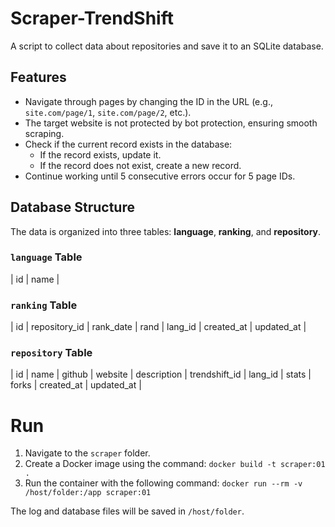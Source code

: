 # Scraper-TrendShift

A script to collect data about repositories and save it to an SQLite database.

## Features
- Navigate through pages by changing the ID in the URL (e.g., `site.com/page/1`, `site.com/page/2`, etc.).
- The target website is not protected by bot protection, ensuring smooth scraping.
- Check if the current record exists in the database:
  - If the record exists, update it.
  - If the record does not exist, create a new record.
- Continue working until 5 consecutive errors occur for 5 page IDs.

## Database Structure
The data is organized into three tables: **language**, **ranking**, and **repository**.

### `language` Table
| id | name |

### `ranking` Table
| id | repository_id | rank_date | rand | lang_id | created_at | updated_at |

### `repository` Table
| id | name | github | website | description | trendshift_id | lang_id | stats | forks | created_at | updated_at |


# Run

1. Navigate to the `scraper` folder.
2. Create a Docker image using the command: `docker build -t scraper:01 .`
3. Run the container with the following command: `docker run --rm -v /host/folder:/app scraper:01`

The log and database files will be saved in `/host/folder`.
